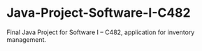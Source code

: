 # Java-Project-Software-I-C482
Final Java Project for Software I – C482, application for inventory management. 
